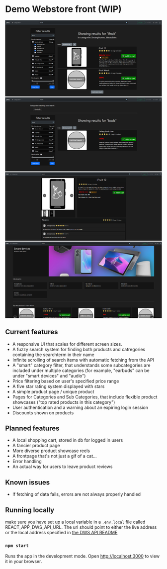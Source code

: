 # Demo Webstore front (WIP)

![A preview image of the search results](https://github.com/Ka-Q/demo-webstore-front/blob/main/docs/DWS_wip.png?raw=true)
![A preview image of the search results](https://github.com/Ka-Q/demo-webstore-front/blob/main/docs/search_found_category.png?raw=true)
![A preview image of the search results](https://github.com/Ka-Q/demo-webstore-front/blob/main/docs/product_page.png?raw=true)
![A preview image of the category page](https://github.com/Ka-Q/demo-webstore-front/blob/main/docs/main_category_page.png?raw=true)


## Current features

- A responsive UI that scales for different screen sizes.
- A fuzzy search system for finding both products and catregories containing the searchterm in their name
- Infinite scrolling of search items with automatic fetching from the API
- A "smart" category filter, that understands some subcategories are included under multiple categories (for example, "earbuds" can be under "smart devices" and "audio")
- Price filtering based on user's specified price range
- A five star rating system displayed with stars
- A simple product page / unique product
- Pages for Categories and Sub Categories, that include flexible product showcases ("top rated products in this category")
- User authentication and a warning about an expiring login session
- Discounts shown on products

## Planned features
- A local shopping cart, stored in db for logged in users
- A fancier product page
- More diverse product showcase reels
- A frontpage that's not just a gif of a cat...
- Error handling
- An actual way for users to leave product reviews

## Known issues
- If fetching of data fails, errors are not always properly handled

## Running locally

make sure you have set up a local variable in a ```.env.local``` file called REACT_APP_DWS_API_URL. 
The url should point to either the live address or the local address specified in [the DWS API README](https://github.com/Ka-Q/demo-webstore-api#running)

### `npm start`

Runs the app in the development mode.
Open [http://localhost:3000](http://localhost:3000) to view it in your browser.
